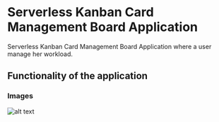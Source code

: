 # Serverless Kanban Card Management Board Application

Serverless Kanban Card Management Board Application where a user manage her workload.

## Functionality of the application

### Images

![alt text](https://github.com/zmarozas/aws_capstone/screens/main/login.PNG?raw=true)
